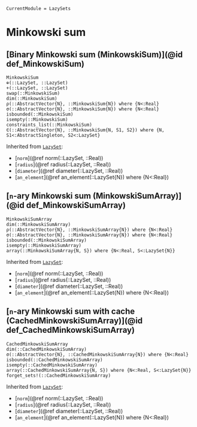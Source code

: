 ```@meta
CurrentModule = LazySets
```

# Minkowski sum

## [Binary Minkowski sum (MinkowskiSum)](@id def_MinkowskiSum)

```@docs
MinkowskiSum
⊕(::LazySet, ::LazySet)
+(::LazySet, ::LazySet)
swap(::MinkowskiSum)
dim(::MinkowskiSum)
ρ(::AbstractVector{N}, ::MinkowskiSum{N}) where {N<:Real}
σ(::AbstractVector{N}, ::MinkowskiSum{N}) where {N<:Real}
isbounded(::MinkowskiSum)
isempty(::MinkowskiSum)
constraints_list(::MinkowskiSum)
∈(::AbstractVector{N}, ::MinkowskiSum{N, S1, S2}) where {N, S1<:AbstractSingleton, S2<:LazySet}
```
Inherited from [`LazySet`](@ref):
* [`norm`](@ref norm(::LazySet, ::Real))
* [`radius`](@ref radius(::LazySet, ::Real))
* [`diameter`](@ref diameter(::LazySet, ::Real))
* [`an_element`](@ref an_element(::LazySet{N}) where {N<:Real})

## [``n``-ary Minkowski sum (MinkowskiSumArray)](@id def_MinkowskiSumArray)

```@docs
MinkowskiSumArray
dim(::MinkowskiSumArray)
ρ(::AbstractVector{N}, ::MinkowskiSumArray{N}) where {N<:Real}
σ(::AbstractVector{N}, ::MinkowskiSumArray{N}) where {N<:Real}
isbounded(::MinkowskiSumArray)
isempty(::MinkowskiSumArray)
array(::MinkowskiSumArray{N, S}) where {N<:Real, S<:LazySet{N}}
```
Inherited from [`LazySet`](@ref):
* [`norm`](@ref norm(::LazySet, ::Real))
* [`radius`](@ref radius(::LazySet, ::Real))
* [`diameter`](@ref diameter(::LazySet, ::Real))
* [`an_element`](@ref an_element(::LazySet{N}) where {N<:Real})

## [``n``-ary Minkowski sum with cache (CachedMinkowskiSumArray)](@id def_CachedMinkowskiSumArray)

```@docs
CachedMinkowskiSumArray
dim(::CachedMinkowskiSumArray)
σ(::AbstractVector{N}, ::CachedMinkowskiSumArray{N}) where {N<:Real}
isbounded(::CachedMinkowskiSumArray)
isempty(::CachedMinkowskiSumArray)
array(::CachedMinkowskiSumArray{N, S}) where {N<:Real, S<:LazySet{N}}
forget_sets!(::CachedMinkowskiSumArray)
```
Inherited from [`LazySet`](@ref):
* [`norm`](@ref norm(::LazySet, ::Real))
* [`radius`](@ref radius(::LazySet, ::Real))
* [`diameter`](@ref diameter(::LazySet, ::Real))
* [`an_element`](@ref an_element(::LazySet{N}) where {N<:Real})
